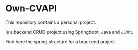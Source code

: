 # Own-CVAPI

This repository contains a personal project.

Is a backend CRUD project using Springboot, Java and JUnit.

Find here the spring structure for a brackend project.
